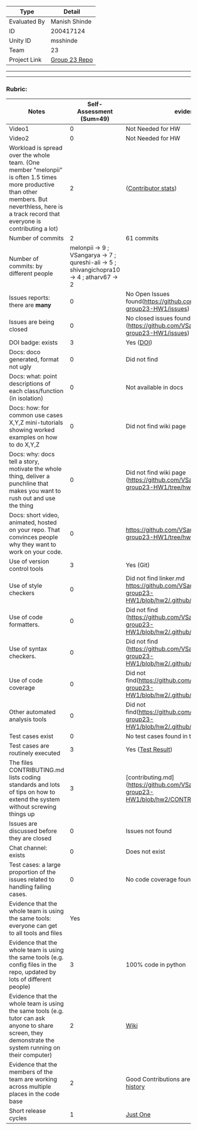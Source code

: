 |Type| Detail|
|--------|-------|
| Evaluated By | Manish Shinde |
| ID | 200417124 |
| Unity ID | msshinde |
| Team | 23 |
| Project Link | [Group 23 Repo](https://github.com/VSangarya/SE22-group23-HW1/tree/hw2) |

******
******

### Rubric:

|Notes|Self-Assessment (Sum=49)|evidence|
|-----|------------------------|---------|
|Video1|0| Not Needed for HW | 
|Video2|0| Not Needed for HW | 
|Workload is spread over the whole team. (One member "melonpii" is often 1.5 times more productive than other members. But neverthless, here is a track record that everyone is contributing a lot)| 2|  ([Contributor stats](https://github.com/VSangarya/SE22-group23-HW1/graphs/contributors)) |
|Number of commits| 2|61 commits |
|Number of commits: by different people| melonpii -> 9 ; VSangarya -> 7 ; qureshi-ali -> 5 ; shivangichopra10 -> 4 ; atharv67 -> 2 |
|Issues reports: there are **many**|0| No Open Issues found(https://github.com/VSangarya/SE22-group23-HW1/issues)|
|Issues are being closed|0| No closed issues found (https://github.com/VSangarya/SE22-group23-HW1/issues) |
|DOI badge: exists| 3|Yes ([DOI](https://https://zenodo.org/record/7033592#.YzOCkezMKgZ)) |
|Docs: doco generated, format not ugly |0 |Did not find |
|Docs: what: point descriptions of each class/function (in isolation) |0| Not available in docs |
|Docs: how: for common use cases X,Y,Z mini-tutorials showing worked examples on how to do X,Y,Z| 0|Did not find wiki page   | 
|Docs: why: docs tell a story, motivate the whole thing, deliver a punchline that makes you want to rush out and use the thing| 0|Did not find wiki page  (https://github.com/VSangarya/SE22-group23-HW1/tree/hw2) |
|Docs: short video, animated, hosted on your repo. That convinces people why they want to work on your code.| 0 |https://github.com/VSangarya/SE22-group23-HW1/tree/hw2|
|Use of version control tools|3| Yes (Git) |
|Use of style checkers |0| Did not find linker.md https://github.com/VSangarya/SE22-group23-HW1/blob/hw2/.github/workflows/build.yml  |
|Use of code formatters. | 0|Did not find (https://github.com/VSangarya/SE22-group23-HW1/blob/hw2/.github/workflows/build.yml) |
|Use of syntax checkers. |0| Did not find (https://github.com/VSangarya/SE22-group23-HW1/blob/hw2/.github/workflows/build.yml) |
|Use of code coverage | 0|Did not find(https://github.com/VSangarya/SE22-group23-HW1/blob/hw2/.github/workflows/build.yml) |
|Other automated analysis tools| 0|Did not find(https://github.com/VSangarya/SE22-group23-HW1/blob/hw2/.github/workflows/build.yml) |
|Test cases exist|0| No test cases found in test folder |
|Test cases are routinely executed|3| Yes ([Test Result](https://github.com/VSangarya/SE22-group23-HW1/blob/main/.github/workflows/build.yml))|
|The files CONTRIBUTING.md lists coding standards and lots of tips on how to extend the system without screwing things up|3|[contributing.md] (https://github.com/VSangarya/SE22-group23-HW1/blob/hw2/CONTRIBUTING.md) |
|Issues are discussed before they are closed|0| Issues not found |
|Chat channel: exists| 0 |Does not exist
|Test cases: a large proportion of the issues related to handling failing cases.| 0|No code coverage found
|Evidence that the whole team is using the same tools: everyone can get to all tools and files| Yes |
|Evidence that the whole team is using the same tools (e.g. config files in the repo, updated by lots of different people)|3| 100% code in python |
|Evidence that the whole team is using the same tools (e.g. tutor can ask anyone to share screen, they demonstrate the system running on their computer)|2| [Wiki](https://github.com/VSangarya/SE22-group23-HW1/blob/hw2/CONTRIBUTING.md) |
|Evidence that the members of the team are working across multiple places in the code base|2| Good Contributions are noticed by [commit history](https://github.com/VSangarya/SE22-group23-HW1/graphs/contributors) |
|Short release cycles | 1 |[Just One](https://github.com/VSangarya/SE22-group23-HW1/releases)
